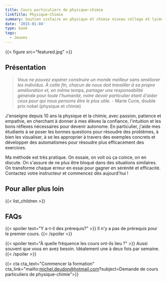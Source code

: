 ```yaml
---
title: Cours particuliers de physique-chimie
linkTitle: Physique-Chimie
summary: Soutien scolaire en physique et chimie niveau college et lycée à Montpellier. Physique statistique et calcul quantique en études supérieures.
date: '2015-01-04'
type: book
tags:
  - Jeunes
---
```


{{< figure src="featured.jpg" >}}

## Présentation

> <i> Vous ne pouvez espérer construire un monde meilleur sans améliorer les individus. À cette fin, chacun de nous doit travailler à sa propre amélioration et, en même temps, partager une responsabilité générale pour toute l'humanité, notre devoir particulier étant d'aider ceux pour qui nous pensons être le plus utile. </i> - Marie Curie, double prix nobel (physique et chimie)

J'enseigne depuis 10 ans la physique et la chimie, avec passion, patience et empathie, en cherchant à donner à mes élèves la confiance, l'intuition et les bons réflexes nécessaires pour devenir autonome. En particulier, j'aide mes étudiants à se poser les bonnes questions pour résoudre des problèmes, à bien les visualiser, à se les approprier à travers des exemples concrets et développer des automatismes pour résoudre plus efficacement des exercices.

Ma méthode est très pratique. On essaie, on voit où ça coince, on en discute. On s'assure de ne plus être bloqué dans des situations similaires. On transforme chaque erreur en essai pour gagner en sérénité et efficacité. Contactez votre instructeur et commencez dès aujourd'hui !

## Pour aller plus loin

{{< list_children >}}

## FAQs

{{< spoiler text="Y a-t-il des prérequis?" >}}
Il n'y a pas de prérequis pour le premier cours.
{{< /spoiler >}}

{{< spoiler text="À quelle fréquence les cours ont-ils lieu ?" >}}
Aussi souvent que vous en avez besoin. Idéalement une à deux fois par semaine.
{{< /spoiler >}}

{{< cta cta_text="Commencer la formation" cta_link="mailto:michel.deudon@hotmail.com?subject=Demande de cours particuliers de physique-chimie">}}